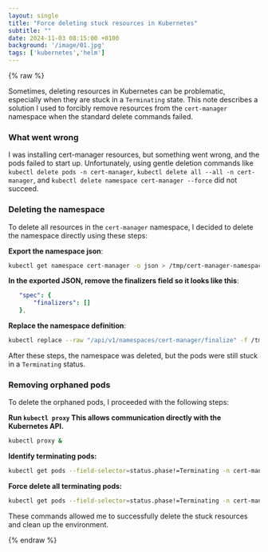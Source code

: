 ```yaml
---
layout: single
title: "Force deleting stuck resources in Kubernetes"
subtitle: ""
date: 2024-11-03 08:15:00 +0100
background: '/image/01.jpg'
tags: ['kubernetes','helm']
---
```


{% raw %}


Sometimes, deleting resources in Kubernetes can be problematic, especially when they are stuck in a `Terminating` state. This note describes a solution I used to forcibly remove resources from the `cert-manager` namespace when the standard delete commands failed.

### What went wrong

I was installing cert-manager resources, but something went wrong, and the pods failed to start up. Unfortunately, using gentle deletion commands like `kubectl delete pods -n cert-manager`, `kubectl delete all --all -n cert-manager`, and `kubectl delete namespace cert-manager --force` did not succeed.

### Deleting the namespace

To delete all resources in the `cert-manager` namespace, I decided to delete the namespace directly using these steps:

**Export the namespace json**:

```bash
kubectl get namespace cert-manager -o json > /tmp/cert-manager-namespace.json
```

**In the exported JSON, remove the finalizers field so it looks like this**:

```yaml
   "spec": {
       "finalizers": []
   },   
```

**Replace the namespace definition**:

```bash
kubectl replace --raw "/api/v1/namespaces/cert-manager/finalize" -f /tmp/cert-manager-namespace.json
```

After these steps, the namespace was deleted, but the pods were still stuck in a `Terminating` status.

### Removing orphaned pods

To delete the orphaned pods, I proceeded with the following steps:

**Run ``kubectl proxy`` This allows communication directly with the Kubernetes API.**

```bash
kubectl proxy &
```

**Identify terminating pods:**

```bash
kubectl get pods --field-selector=status.phase!=Terminating -n cert-manager
```

**Force delete all terminating pods:**

```bash
kubectl get pods --field-selector=status.phase!=Terminating -n cert-manager -o json | jq -r '.items[] | "kubectl delete pod \(.metadata.name) -n \(.metadata.namespace) --grace-period=0 --force"' | sh
```

These commands allowed me to successfully delete the stuck resources and clean up the environment.



{% endraw %}


